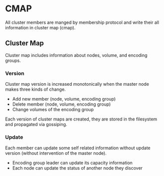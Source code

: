 # CMAP

All cluster members are manged by membership protocol and write their all information in cluster map (cmap).

## Cluster Map

Cluster map includes information about nodes, volume, and encoding groups. 

### Version

Cluster map version is increased monotonically when the master node makes three kinds of change.

* Add new member (node, volume, encoding group)
* Delete member (node, volume, encoding group)
* Change volumes of the encoding group

Each version of cluster maps are created, they are stored in the filesystem and propagated via gossiping.

### Update

Each member can update some self related information without update version (without intervention of the master node).

* Encoding group leader can update its capacity information
* Each node can update the status of another node they discover
